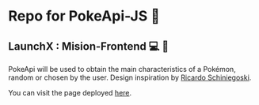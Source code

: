 # Repo for PokeApi-JS 🐳
## LaunchX : Mision-Frontend 💻 🚀

PokeApi will be used to obtain the main characteristics of a Pokémon, random or chosen by the user.
Design inspiration by [Ricardo Schiniegoski](https://dribbble.com/shots/17616780-Pok-dex).

You can visit the page deployed [here](https://dev-luissm.github.io/Pokedex).
